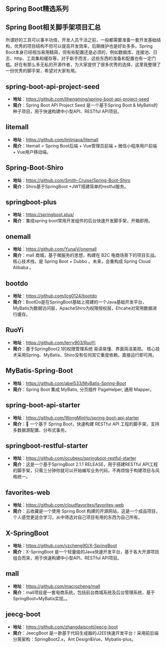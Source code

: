 ## Spring Boot精选系列

## Spring Boot相关脚手架项目汇总
所谓好的工具可以事半功倍，开发人员干活之前，一般都需要准备一套开发基础结构，优秀的项目结构不但可以提高开发效率，后期维护也是好处多多。Spring Boot本身已经相当易用精简，但有些配置还是必须的，例如数据库、连接池、日志、http、工具集和缓存等，对于新手而言，这些东西的准备和配置也有一定门槛。好在有那么多无私的开源作者，为大家提供了很多优秀的选择，这里我整理了一份优秀的脚手架，希望对大家有用。

 ## spring-boot-api-project-seed  
  - **地址**：https://github.com/lihengming/spring-boot-api-project-seed  
  - **简介**：Spring Boot API Project Seed 是一个基于Spring Boot & MyBatis的种子项目，用于快速构建中小型API、RESTful API项目。
 
 ## litemall 
  - **地址**：https://github.com/linlinjava/litemall  
  - **简介**：litemall = Spring Boot后端 + Vue管理员前端 + 微信小程序用户前端 + Vue用户移动端。
  
 ## Spring-Boot-Shiro
  - **地址**：https://github.com/Smith-Cruise/Spring-Boot-Shiro  
  - **简介**：Shiro基于SpringBoot +JWT搭建简单的restful服务。
  
 ## springboot-plus  
  - **地址**：https://springboot.plus/  
  - **简介**：集成spring boot常用开发组件的后台快速开发脚手架，开箱即用。
 
 ## onemall
  - **地址**：https://github.com/YunaiV/onemall  
  - **简介**：mall 商城，基于微服务的思想，构建在 B2C 电商场景下的项目实战。核心技术栈，是 Spring Boot + Dubbo 。未来，会重构成 Spring Cloud Alibaba 。
  
 ## bootdo 
  - **地址**：https://github.com/lcg0124/bootdo  
  - **简介**：BootDo是在SpringBoot基础上搭建的一个Java基础开发平台，MyBatis为数据访问层，ApacheShiro为权限授权层，Ehcahe对常用数据进行缓存。
  
 ## RuoYi 
  - **地址**：https://github.com/lerry903/RuoYi   
  - **简介**：基于SpringBoot2.1的权限管理系统 易读易懂、界面简洁美观。 核心技术采用Spring、MyBatis、Shiro没有任何其它重度依赖。直接运行即可用。
  
 ## MyBatis-Spring-Boot
  - **地址**：https://github.com/abel533/MyBatis-Spring-Boot  
  - **简介**：Spring Boot 集成 MyBatis, 分页插件 PageHelper, 通用 Mapper。
  
 ## spring-boot-api-starter
  - **地址**：https://github.com/WongMinHo/spring-boot-api-starter  
  - **简介**：🚀 一个基于 Spring Boot，快速构建 RESTful API 工程的脚手架，支持多数据源配置、分布式事务。
  
 ## springboot-restful-starter
  - **地址**：https://github.com/ocubexo/springboot-restful-starter  
  - **简介**：这是一个基于SpringBoot 2.1.1 RELEASE，用于搭建RESTful API工程的脚手架，只需三分钟你就可以开始编写业务代码，不再烦恼于构建项目与风格统一。
  
 ## favorites-web
  - **地址**：https://github.com/cloudfavorites/favorites-web 
  - **简介**：云收藏是一个使用 Spring Boot 构建的开源网站，这是一个成品项目，个人感觉更适合学习，从中筛选对自己项目有用的东西为自己所有。
  
 ## X-SpringBoot
  - **地址**：https://github.com/yzcheng90/X-SpringBoot 
  - **简介**：X-SpringBoot 是一个轻量级的Java快速开发平台，基于各大开源项目组合而来，用于快速构建中小型API、RESTful API项目。
  
 ## mall
  - **地址**：https://github.com/macrozheng/mall 
  - **简介**：mall项目是一套电商系统，包括前台商城系统及后台管理系统，基于SpringBoot+MyBatis实现。。
  
 ## jeecg-boot
  - **地址**：https://github.com/zhangdaiscott/jeecg-boot 
  - **简介**：JeecgBoot 是一款基于代码生成器的J2EE快速开发平台！采用前后端分离架构：SpringBoot2.x，Ant Design&Vue，Mybatis-plus。
  
  
  
    
   
 
